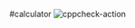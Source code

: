 #calculator
![cppcheck-action](https://github.com/stepin104901/calci/workflows/cppcheck-action/badge.svg)
